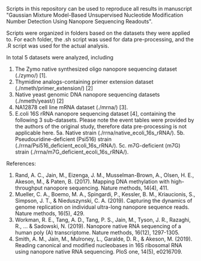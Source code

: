 Scripts in this repository can be used to reproduce all results in manuscript "Gaussian Mixture Model-Based Unsupervised Nucleotide Modification Number Detection Using Nanopore Sequencing Readouts".

Scripts were organized in folders based on the datasets they were applied to. For each folder, the .sh script was used for data pre-processing, and the .R script was used for the actual analysis.

In total 5 datasets were analyzed, including
1. The Zymo native synthesized oligo nanopore sequencing dataset (./zymo/) [1].
2. Thymidine analogs-containing primer extension dataset (./nmeth/primer_extension/) [2]
3. Native yeast genomic DNA nanopore sequencing datasets (./nmeth/yeast/) [2]
4. NA12878 cell line mRNA dataset (./mrna/) [3].
5. E.coli 16S rRNA nanopore sequencing dataset [4], containing the following 3 sub-datasets. Please note the event tables were provided by the authors of the original study, therefore data pre-processing is not applicable here.
    5a. Native strain (./rrna/native_ecoli_16s_rRNA/).
    5b. Pseudouridine-deficient (Psi516) strain (./rrna/Psi516_deficient_ecoli_16s_rRNA/).
    5c. m7G-deficient (m7G) strain (./rrna/m7G_deficient_ecoli_16s_rRNA/).

References:
1. Rand, A. C., Jain, M., Eizenga, J. M., Musselman-Brown, A., Olsen, H. E., Akeson, M., & Paten, B. (2017). Mapping DNA methylation with high-throughput nanopore sequencing. Nature methods, 14(4), 411.
2. Mueller, C. A., Boemo, M. A., Spingardi, P., Kessler, B. M., Kriaucionis, S., Simpson, J. T., & Nieduszynski, C. A. (2019). Capturing the dynamics of genome replication on individual ultra-long nanopore sequence reads. Nature methods, 16(5), 429.
3. Workman, R. E., Tang, A. D., Tang, P. S., Jain, M., Tyson, J. R., Razaghi, R., ... & Sadowski, N. (2019). Nanopore native RNA sequencing of a human poly (A) transcriptome. Nature methods, 16(12), 1297-1305.
4. Smith, A. M., Jain, M., Mulroney, L., Garalde, D. R., & Akeson, M. (2019). Reading canonical and modified nucleobases in 16S ribosomal RNA using nanopore native RNA sequencing. PloS one, 14(5), e0216709.
